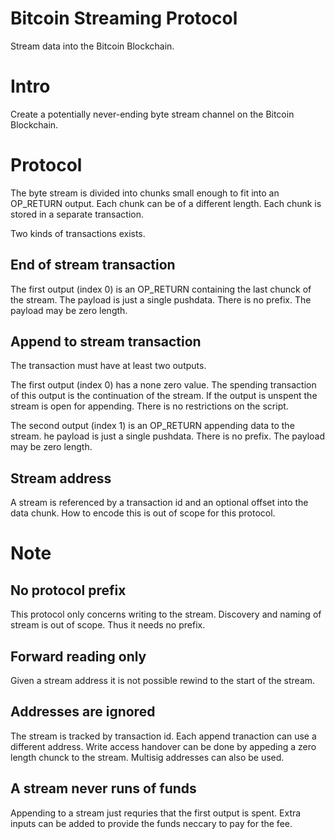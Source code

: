 # Bitcoin Streaming Protocol

Stream data into the Bitcoin Blockchain.

# Intro

Create a potentially never-ending byte stream channel on the Bitcoin Blockchain.

# Protocol

The byte stream is divided into chunks small enough to fit into an OP_RETURN output. Each chunk can be of a different length. Each chunk is stored in a separate transaction.

Two kinds of transactions exists.

## End of stream transaction

The first output (index 0) is an OP_RETURN containing the last chunck of the stream. The payload is just a single pushdata. There is no prefix. The payload may be zero length.

## Append to stream transaction

The transaction must have at least two outputs.

The first output (index 0) has a none zero value. The spending transaction of this output is the continuation of the stream. If the output is unspent the stream is open for appending. There is no restrictions on the script.

The second output (index 1) is an OP_RETURN appending data to the stream. he payload is just a single pushdata. There is no prefix. The payload may be zero length.

## Stream address

A stream is referenced by a transaction id and an optional offset into the data chunk. How to encode this is out of scope for this protocol.

# Note

## No protocol prefix

This protocol only concerns writing to the stream. Discovery and naming of stream is out of scope. Thus it needs no prefix. 

## Forward reading only

Given a stream address it is not possible rewind to the start of the stream.

## Addresses are ignored

The stream is tracked by transaction id. Each append tranaction can use a different address. Write access handover can be done by appeding a zero length chunck to the stream. Multisig addresses can also be used.

## A stream never runs of funds

Appending to a stream just requries that the first output is spent. Extra inputs can be added to provide the funds neccary to pay for the fee.


